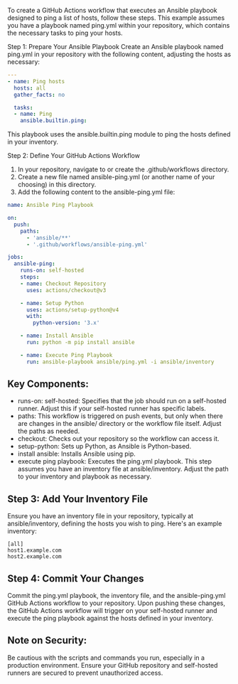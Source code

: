 To create a GitHub Actions workflow that executes an Ansible playbook designed to ping a list of hosts, follow these steps. This example assumes you have a playbook named ping.yml within your repository, which contains the necessary tasks to ping your hosts.

Step 1: Prepare Your Ansible Playbook
Create an Ansible playbook named ping.yml in your repository with the following content, adjusting the hosts as necessary:

```yaml
---
- name: Ping hosts
  hosts: all
  gather_facts: no

  tasks:
  - name: Ping
    ansible.builtin.ping:
```

This playbook uses the ansible.builtin.ping module to ping the hosts defined in your inventory.

Step 2: Define Your GitHub Actions Workflow
1. In your repository, navigate to or create the .github/workflows directory.
2. Create a new file named ansible-ping.yml (or another name of your choosing) in this directory.
3. Add the following content to the ansible-ping.yml file:

```yaml
name: Ansible Ping Playbook

on:
  push:
    paths:
      - 'ansible/**'
      - '.github/workflows/ansible-ping.yml'

jobs:
  ansible-ping:
    runs-on: self-hosted
    steps:
    - name: Checkout Repository
      uses: actions/checkout@v3

    - name: Setup Python
      uses: actions/setup-python@v4
      with:
        python-version: '3.x'

    - name: Install Ansible
      run: python -m pip install ansible

    - name: Execute Ping Playbook
      run: ansible-playbook ansible/ping.yml -i ansible/inventory
```


## Key Components:
* runs-on: self-hosted: Specifies that the job should run on a self-hosted runner. Adjust this if your self-hosted runner has specific labels.
* paths: This workflow is triggered on push events, but only when there are changes in the ansible/ directory or the workflow file itself. Adjust the paths as needed.
* checkout: Checks out your repository so the workflow can access it.
* setup-python: Sets up Python, as Ansible is Python-based.
* install ansible: Installs Ansible using pip.
* execute ping playbook: Executes the ping.yml playbook. This step assumes you have an inventory file at ansible/inventory. Adjust the path to your inventory and playbook as necessary.

## Step 3: Add Your Inventory File
Ensure you have an inventory file in your repository, typically at ansible/inventory, defining the hosts you wish to ping. Here's an example inventory:

```
[all]
host1.example.com
host2.example.com
```

## Step 4: Commit Your Changes
Commit the ping.yml playbook, the inventory file, and the ansible-ping.yml GitHub Actions workflow to your repository. Upon pushing these changes, the GitHub Actions workflow will trigger on your self-hosted runner and execute the ping playbook against the hosts defined in your inventory.

## Note on Security:
Be cautious with the scripts and commands you run, especially in a production environment. Ensure your GitHub repository and self-hosted runners are secured to prevent unauthorized access.